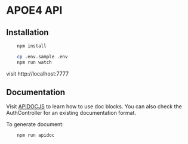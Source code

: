 # APOE4 API

## Installation

```bash
    npm install
```
```bash
    cp .env.sample .env
    npm run watch
```

visit http://localhost:7777

## Documentation
Visit [APIDOCJS](http://apidocjs.com/) to learn how to use doc blocks. You can also check the AuthController for an existing documentation format.

To generate document:
```bash
    npm run apidoc
```
